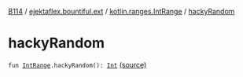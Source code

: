 [B114](../../index.md) / [ejektaflex.bountiful.ext](../index.md) / [kotlin.ranges.IntRange](index.md) / [hackyRandom](./hacky-random.md)

# hackyRandom

`fun `[`IntRange`](https://kotlinlang.org/api/latest/jvm/stdlib/kotlin.ranges/-int-range/index.html)`.hackyRandom(): `[`Int`](https://kotlinlang.org/api/latest/jvm/stdlib/kotlin/-int/index.html) [(source)](https://github.com/ejektaflex/Bountiful/tree/develop/src/main/kotlin/ejektaflex/bountiful/ext/ExtMisc.kt#L76)